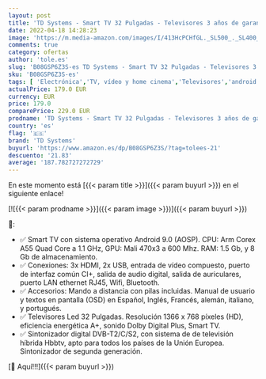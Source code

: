 ```yaml
---
layout: post
title: 'TD Systems - Smart TV 32 Pulgadas - Televisores 3 años de garantía  Android  3X HDMI  2X USB - K32DLX11HS'
date: 2022-04-18 14:28:23
image: 'https://m.media-amazon.com/images/I/413HcPCHfGL._SL500_._SL400_.jpg'
comments: true
category: ofertas
author: 'tole.es'
slug: 'B08GSP6Z3S-es TD Systems - Smart TV 32 Pulgadas - Televisores 3 años de...'
sku: 'B08GSP6Z3S-es'
tags: [ 'Electrónica','TV, vídeo y home cinema','Televisores','android','td systems','🇪🇸', ]
actualPrice: 179.0 EUR
currency: EUR
price: 179.0
comparePrice: 229.0 EUR
prodname: 'TD Systems - Smart TV 32 Pulgadas - Televisores 3 años de garantía  Android  3X HDMI  2X USB - K32DLX11HS'
country: 'es'
flag: '🇪🇸'
brand: 'TD Systems'
buyurl: 'https://www.amazon.es/dp/B08GSP6Z3S/?tag=tolees-21'
descuento: '21.83'
average: '187.782727272729'
---
```


En este momento está [{{< param title >}}]({{< param buyurl >}}) en el siguiente enlace!

[![{{< param prodname >}}]({{< param image >}})]({{< param buyurl >}})

🔎:

- ✅ Smart TV con sistema operativo Android 9.0 (AOSP). CPU: Arm Corex A55 Quad Core a 1.1 GHz, GPU: Mali 470x3 a 600 Mhz. RAM: 1.5 Gb, y 8 Gb de almacenamiento.
- ✅ Conexiones: 3x HDMI, 2x USB, entrada de vídeo compuesto, puerto de interfaz común CI+, salida de audio digital, salida de auriculares, puerto LAN ethernet RJ45, Wifi, Bluetooth.
- ✅ Accesorios: Mando a distancia con pilas incluidas. Manual de usuario y textos en pantalla (OSD) en Español, Inglés, Francés, alemán, italiano, y portugués.
- ✅ Televisores Led 32 Pulgadas. Resolución 1366 x 768 píxeles (HD), eficiencia energética A+, sonido Dolby Digital Plus, Smart TV.
- ✅ Sintonizador digital DVB-T2/C/S2, con sistema de de televisión híbrida Hbbtv, apto para todos los países de la Unión Europea. Sintonizador de segunda generación.

[🛒 Aquí!!!]({{< param buyurl >}})
